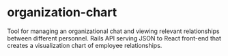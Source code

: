 
# organization-chart
Tool for managing an organizational chat and viewing relevant relationships between different personnel. Rails API serving JSON to React front-end that creates a visualization chart of employee relationships. 
